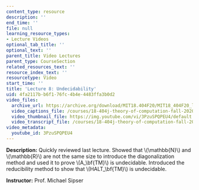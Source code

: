 ```yaml
---
content_type: resource
description: ''
end_time: ''
file: null
learning_resource_types:
- Lecture Videos
optional_tab_title: ''
optional_text: ''
parent_title: Video Lectures
parent_type: CourseSection
related_resources_text: ''
resource_index_text: ''
resourcetype: Video
start_time: ''
title: 'Lecture 8: Undecidability'
uid: 4fa2117b-b6f1-76fc-4b4e-4483ffa3b0d2
video_files:
  archive_url: https://archive.org/download/MIT18.404F20/MIT18_404F20_lec08_300k.mp4
  video_captions_file: /courses/18-404j-theory-of-computation-fall-2020/c2b26760fd3153f988d1bcaa68f5e439_3PzuSPQPEU4.vtt
  video_thumbnail_file: https://img.youtube.com/vi/3PzuSPQPEU4/default.jpg
  video_transcript_file: /courses/18-404j-theory-of-computation-fall-2020/ee8ea0832eeac91d9fdc5e20d19f9e22_3PzuSPQPEU4.pdf
video_metadata:
  youtube_id: 3PzuSPQPEU4
---
```


**Description:** Quickly reviewed last lecture. Showed that \\(\\mathbb{N}\\) and \\(\\mathbb{R}\\) are not the same size to introduce the diagonalization method and used it to prove \\(A\_\\bf{TM}\\) is undecidable. Introduced the reducibility method to show that \\(HALT\_\\bf{TM}\\) is undecidable.

**Instructor:** Prof. Michael Sipser